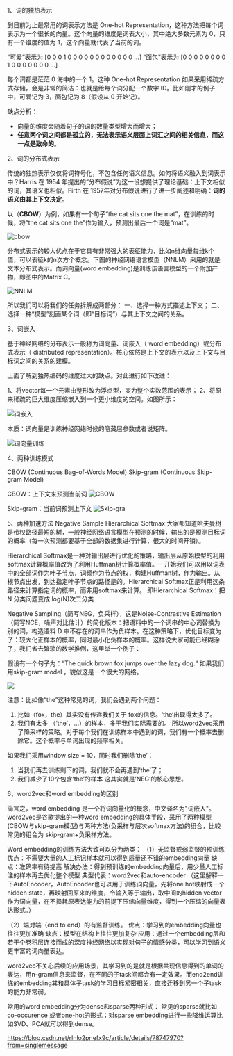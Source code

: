 1、词的独热表示

到目前为止最常用的词表示方法是 One-hot Representation，这种方法把每个词表示为一个很长的向量。这个向量的维度是词表大小，其中绝大多数元素为 0，只有一个维度的值为 1，这个向量就代表了当前的词。

“可爱”表示为 [0 0 0 1 0 0 0 0 0 0 0 0 0 0 0 0 ...] 
“面包”表示为 [0 0 0 0 0 0 0 0 1 0 0 0 0 0 0 0 ...]

每个词都是茫茫 0 海中的一个 1。这种 One-hot Representation 如果采用稀疏方式存储，会是非常的简洁：也就是给每个词分配一个数字 ID。比如刚才的例子中，可爱记为 3，面包记为 8（假设从 0 开始记）。

缺点分析： 
- 向量的维度会随着句子的词的数量类型增大而增大； 
- **任意两个词之间都是孤立的，无法表示语义层面上词汇之间的相关信息，而这一点是致命的**。

2、词的分布式表示

传统的独热表示仅仅将词符号化，不包含任何语义信息。如何将语义融入到词表示中？Harris 在 1954 年提出的“分布假说”为这一设想提供了理论基础：上下文相似的词，其语义也相似。Firth 在 1957年对分布假说进行了进一步阐述和明确：**词的语义由其上下文决定**。

以（**CBOW**）为例，如果有一个句子“the cat sits one the mat”，在训练的时候，将“the cat sits one the”作为输入，预测出最后一个词是“mat”。 

![cbow](cbow.jpg)

分布式表示的较大优点在于它具有非常强大的表征能力，比如n维向量每维k个值，可以表征k的n次方个概念。下图的神经网络语言模型（NNLM）采用的就是文本分布式表示。而词向量(word embedding)是训练该语言模型的一个附加产物，即图中的Matrix C。

![NNLM](NNLM.jpg)

所以我们可以将我们的任务拆解成两部分： 
一、选择一种方式描述上下文； 
二、选择一种“模型”刻画某个词（即“目标词”）与其上下文之间的关系。

3、词嵌入

基于神经网络的分布表示一般称为词向量、词嵌入（ word embedding）或分布式表示（ distributed representation）。核心依然是上下文的表示以及上下文与目标词之间的关系的建模。

上面了解到独热编码的维度过大的缺点。对此进行如下改进：

1、将vector每一个元素由整形改为浮点型，变为整个实数范围的表示； 
2、将原来稀疏的巨大维度压缩嵌入到一个更小维度的空间。如图所示： 

![词嵌入](词嵌入.jpg)

本质：词向量是训练神经网络时候的隐藏层参数或者说矩阵。

![词向量训练](词向量训练.jpg)


4、两种训练模式

CBOW (Continuous Bag-of-Words Model)
Skip-gram (Continuous Skip-gram Model)

CBOW：上下文来预测当前词
![CBOW](CBOW.jpg)

Skip-gram：当前词预测上下文
![Skip-gra](Skip-gram.jpg)


5、两种加速方法
Negative Sample
Hierarchical Softmax
大家都知道哈夫曼树是带权路径最短的树，一般神经网络语言模型在预测的时候，输出的是预测目标词的概率（每一次预测都要基于全部的数据集进行计算，很大的时间开销）。

Hierarchical Softmax是一种对输出层进行优化的策略，输出层从原始模型的利用softmax计算概率值改为了利用Huffman树计算概率值。一开始我们可以用以词表中的全部词作为叶子节点，词频作为节点的权，构建Huffman树，作为输出。从根节点出发，到达指定叶子节点的路径是的。Hierarchical Softmax正是利用这条路径来计算指定词的概率，而非用softmax来计算。 
即Hierarchical Softmax：把 N 分类问题变成 log(N)次二分类

Negative Sampling（简写NEG，负采样），这是Noise-Contrastive Estimation（简写NCE，噪声对比估计）的简化版本：把语料中的一个词串的中心词替换为别的词，构造语料 D 中不存在的词串作为负样本。在这种策略下，优化目标变为了：较大化正样本的概率，同时最小化负样本的概率。这样说大家可能已经糊涂了，我们省去繁琐的数学推倒，这里举一个例子：

假设有一个句子为：“The quick brown fox jumps over the lazy dog.“ 
如果我们用skip-gram model ，貌似这是一个很大的网络。 

![](加速方法.jpg)

注意：比如像“the”这种常见的词，我们会遇到两个问题： 
1. 比如（fox，the）其实没有传递我们关于 fox的信息。‘the‘出现得太多了。 
2. 我们有太多 （‘the’，…）的样本，多于我们实际需要的。 
所以word2vec采用了降采样的策略。对于每个我们在训练样本中遇到的词，我们有一个概率去删除它。这个概率与单词出现的频率相关。

如果我们采用window size = 10，同时我们删除‘the’： 
1. 当我们再去训练剩下的词，我们就不会再遇到‘the’了； 
2. 我们减少了10个包含‘the’的样本 
这其实就是‘NEG’的核心思想。

6、word2vec和word embedding的区别 

简言之，word embedding 是一个将词向量化的概念，中文译名为"词嵌入"。 
word2vec是谷歌提出的一种word embedding的具体手段，采用了两种模型(CBOW与skip-gram模型)与两种方法(负采样与层次softmax方法)的组合，比较常见的组合为 skip-gram+负采样方法。

Word embedding的训练方法大致可以分为两类： （1）无监督或弱监督的预训练 
优点：不需要大量的人工标记样本就可以得到质量还不错的embedding向量 
缺点：准确率有待提高 
解决办法：得到预训练的embedding向量后，用少量人工标注的样本再去优化整个模型 
典型代表：word2vec和auto-encoder 
（这里解释一下AutoEncoder，AutoEncoder也可以用于训练词向量，先将one hot映射成一个hidden state，再映射回原来的维度，令输入等于输出，取中间的hidden vector作为词向量，在不损耗原表达能力的前提下压缩向量维度，得到一个压缩的向量表达形式。） 

（2）端对端（end to end）的有监督训练。 
优点：学习到的embedding向量也往往更加准确 
缺点：模型在结构上往往更加复杂 
应用：通过一个embedding层和若干个卷积层连接而成的深度神经网络以实现对句子的情感分类，可以学习到语义更丰富的词向量表达。

word2vec不关心后续的应用场景，其学习到的是就是根据共现信息得到的单词的表达，用n-gram信息来监督，在不同的子task间都会有一定效果。而end2end训练的embedding其和具体子task的学习目标紧密相关，直接迁移到另一个子task的能力非常弱。

常用的word embedding分为dense和sparse两种形式： 
常见的sparse就比如 co-occurence 或者one-hot的形式；对sparse embedding进行一些降维运算比如SVD、PCA就可以得到dense。


https://blog.csdn.net/rlnlo2pnefx9c/article/details/78747970?from=singlemessage